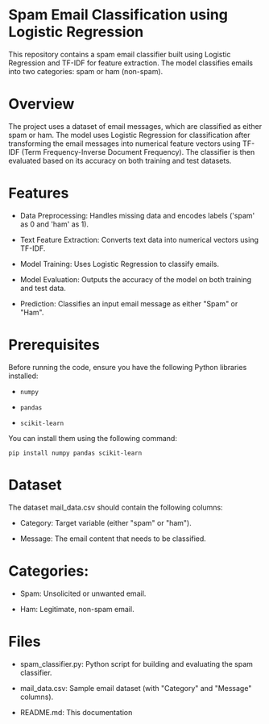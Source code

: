 # Spam Email Classification using Logistic Regression

This repository contains a spam email classifier built using Logistic Regression and TF-IDF for feature extraction. The model classifies emails into two categories: spam or ham (non-spam).

# Overview

The project uses a dataset of email messages, which are classified as either spam or ham. The model uses Logistic Regression for classification after transforming the email messages into numerical feature vectors using TF-IDF (Term Frequency-Inverse Document Frequency). The classifier is then evaluated based on its accuracy on both training and test datasets.

# Features

* Data Preprocessing: Handles missing data and encodes labels ('spam' as 0 and 'ham' as 1).

* Text Feature Extraction: Converts text data into numerical vectors using TF-IDF.

* Model Training: Uses Logistic Regression to classify emails.

* Model Evaluation: Outputs the accuracy of the model on both training and test data.

* Prediction: Classifies an input email message as either "Spam" or "Ham".

# Prerequisites

Before running the code, ensure you have the following Python libraries installed:

* `numpy`

* `pandas`

* `scikit-learn`

You can install them using the following command:
    
    pip install numpy pandas scikit-learn

# Dataset

The dataset mail_data.csv should contain the following columns:

* Category: Target variable (either "spam" or "ham").

* Message: The email content that needs to be classified.

# Categories:

* Spam: Unsolicited or unwanted email.

* Ham: Legitimate, non-spam email.

# Files

* spam_classifier.py: Python script for building and evaluating the spam classifier.

* mail_data.csv: Sample email dataset (with "Category" and "Message" columns).

* README.md: This documentation

